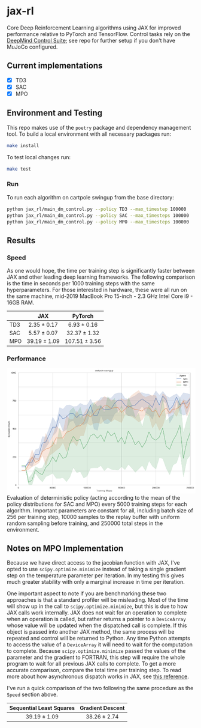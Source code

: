 # jax-rl

Core Deep Reinforcement Learning algorithms using JAX for improved performance relative to PyTorch and TensorFlow. Control tasks rely on the [DeepMind Control Suite](https://github.com/deepmind/dm_control); see repo for further setup if you don't have MuJoCo configured.

## Current implementations

- [x] TD3
- [x] SAC
- [x] MPO

## Environment and Testing

This repo makes use of the `poetry` package and dependency management tool. To build a local environment with all necessary packages run:

```bash
make install
```

To test local changes run:

```bash
make test
```

### Run

To run each algorithm on cartpole swingup from the base directory:

```bash
python jax_rl/main_dm_control.py --policy TD3 --max_timestep 100000
python jax_rl/main_dm_control.py --policy SAC --max_timesteps 100000
python jax_rl/main_dm_control.py --policy MPO --max_timesteps 100000
```

## Results

### Speed

As one would hope, the time per training step is significantly faster between JAX and other leading deep learning frameworks. The following comparison is the time in seconds per 1000 training steps with the same hyperparameters. For those interested in hardware, these were all run on the same machine, mid-2019 MacBook Pro 15-inch - 2.3 GHz Intel Core i9 - 16GB RAM.

|     |      JAX     |    PyTorch    |
|-----|:------------:|:-------------:|
| TD3 | 2.35 ± 0.17  | 6.93 ± 0.16   |
| SAC | 5.57 ± 0.07  | 32.37 ± 1.32  |
| MPO | 39.19 ± 1.09 | 107.51 ± 3.56 |

### Performance

![](docs/_static/cartpole_graph.png?raw=true)
Evaluation of deterministic policy (acting according to the mean of the policy distributions for SAC and MPO) every 5000 training steps for each algorithm. Important parameters are constant for all, including batch size of 256 per training step, 10000 samples to the replay buffer with uniform random sampling before training, and 250000 total steps in the environment.

## Notes on MPO Implementation

Because we have direct access to the jacobian function with JAX, I've opted to use `scipy.optimize.minimize` instead of taking a single gradient step on the temperature parameter per iteration. In my testing this gives much greater stability with only a marginal increase in time per iteration.

One important aspect to note if you are benchmarking these two approaches is that a standard profiler will be misleading. Most of the time will show up in the call to `scipy.optimize.minimize`, but this is due to how JAX calls work internally. JAX does not wait for an operation to complete when an operation is called, but rather returns a pointer to a `DeviceArray` whose value will be updated when the dispatched call is complete. If this object is passed into another JAX method, the same process will be repeated and control will be returned to Python. Any time Python attempts to access the value of a `DeviceArray` it will need to wait for the computation to complete. Because `scipy.optimize.minimize` passed the values of the parameter and the gradient to FORTRAN, this step will require the whole program to wait for all previous JAX calls to complete. To get a more accurate comparison, compare the total time per training step. To read more about how asynchronous dispatch works in JAX, see [this reference](https://jax.readthedocs.io/en/latest/async_dispatch.html).

I've run a quick comparison of the two following the same procedure as the `Speed` section above.

| Sequential Least Squares | Gradient Descent |
|:------------------------:|:----------------:|
|       39.19 ± 1.09       |   38.26 ± 2.74   |
